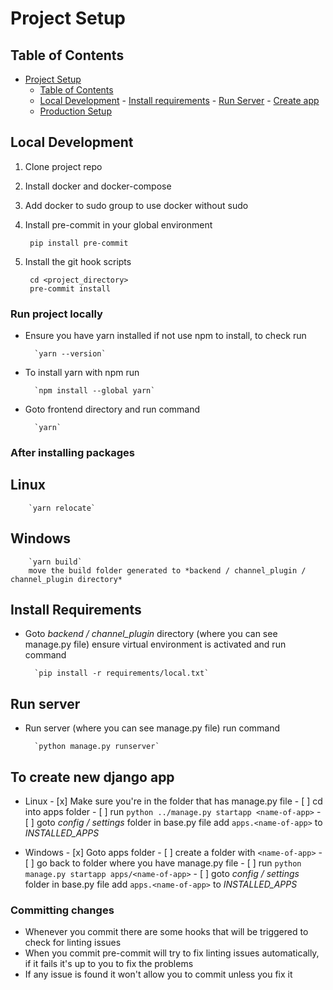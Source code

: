 # Project Setup

## Table of Contents

- [Project Setup](#project-setup)
  - [Table of Contents](#table-of-contents)
  - [Local Development](#run-project-locally)
        - [Install requirements](#install-requirements)
        - [Run Server](#run-server)
        - [Create app](#to-create-new-django-app)
  - [Production Setup](#production-setup)

## Local Development

1. Clone project repo
2. Install docker and docker-compose
3. Add docker to sudo group to use docker without sudo
4. Install pre-commit in your global environment

        pip install pre-commit

5. Install the git hook scripts

        cd <project_directory>
        pre-commit install

### Run project locally

- Ensure you have yarn installed if not use npm to install, to check run

        `yarn --version`

- To install yarn with npm run

        `npm install --global yarn`

- Goto frontend directory and run command

        `yarn`

### After installing packages

## Linux

        `yarn relocate`

## Windows

        `yarn build`
        move the build folder generated to *backend / channel_plugin / channel_plugin directory*

## Install Requirements

- Goto *backend / channel_plugin* directory (where you can see manage.py file) ensure virtual environment is activated and run command

        `pip install -r requirements/local.txt`

## Run server

- Run server (where you can see manage.py file) run command

        `python manage.py runserver`

## To create new django app

- Linux
        - [x] Make sure you're in the folder that has manage.py file
        - [ ] cd into apps folder
        - [ ] run `python ../manage.py startapp <name-of-app>`
        - [ ] goto *config / settings* folder in base.py file add `apps.<name-of-app>`
                to *INSTALLED_APPS*

- Windows
        - [x] Goto apps folder
        - [ ] create a folder with `<name-of-app>`
        - [ ] go back to folder where you have manage.py file
        - [ ] run `python manage.py startapp apps/<name-of-app>`
        - [ ] goto *config / settings* folder in base.py file add `apps.<name-of-app>`
                to *INSTALLED_APPS*

### Committing changes

- Whenever you commit there are some hooks that will be triggered to check for linting issues
- When you commit pre-commit will try to fix linting issues automatically, if it fails it's up to you to fix the problems
- If any issue is found it won't allow you to commit unless you fix it

